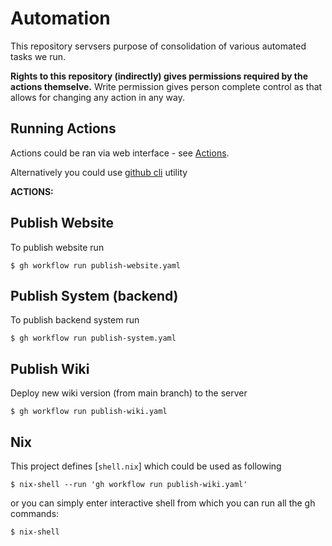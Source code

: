 # Automation

This repository servsers purpose of consolidation of various automated tasks we run.

__Rights to this repository (indirectly) gives permissions required by the actions themselve.__
Write permission gives person complete control as that allows for changing any action
in any way.

## Running Actions

Actions could be ran via web interface - see [Actions](https://github.com/ictunion/automation/actions).

Alternatively you could use [github cli](https://cli.github.com/) utility

__ACTIONS:__

## Publish Website

To publish website run

```
$ gh workflow run publish-website.yaml
```

## Publish System (backend)

To publish backend system run

```
$ gh workflow run publish-system.yaml
```

## Publish Wiki

Deploy new wiki version (from main branch) to the server

```
$ gh workflow run publish-wiki.yaml
```

## Nix

This project defines [`shell.nix`] which could be used as following

```
$ nix-shell --run 'gh workflow run publish-wiki.yaml'
```

or you can simply enter interactive shell from which you can run all the gh commands:

```
$ nix-shell
```
